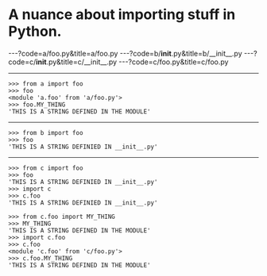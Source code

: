 # A nuance about importing stuff in Python.

---?code=a/foo.py&title=a/foo.py
---?code=b/__init__.py&title=b/\_\_init\_\_.py
---?code=c/__init__.py&title=c/\_\_init\_\_.py
---?code=c/foo.py&title=c/foo.py

---

```
>>> from a import foo
>>> foo
<module 'a.foo' from 'a/foo.py'>
>>> foo.MY_THING
'THIS IS A STRING DEFINED IN THE MODULE'
```

---

```
>>> from b import foo
>>> foo
'THIS IS A STRING DEFINIED IN __init__.py'
```

---

```
>>> from c import foo
>>> foo
'THIS IS A STRING DEFINIED IN __init__.py'
>>> import c
>>> c.foo
'THIS IS A STRING DEFINIED IN __init__.py'

>>> from c.foo import MY_THING
>>> MY_THING
'THIS IS A STRING DEFINED IN THE MODULE'
>>> import c.foo
>>> c.foo
<module 'c.foo' from 'c/foo.py'>
>>> c.foo.MY_THING
'THIS IS A STRING DEFINED IN THE MODULE'
```
